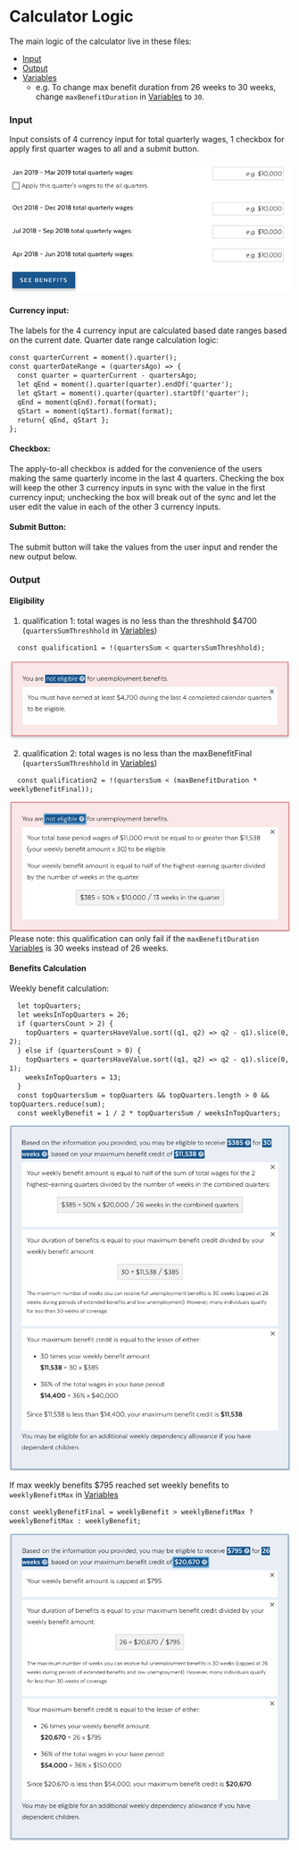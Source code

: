 # Calculator Logic
The main logic of the calculator live in these files:
- [Input](../src/components/Form/index.js)
- [Output](../src/components/Form/output.js)
- [Variables](../src/data/variables.json)
  - e.g. To change max benefit duration from 26 weeks to 30 weeks, change `maxBenefitDuration` in [Variables](../src/data/variables.json) to `30`.
### Input

Input consists of 4 currency input for total quarterly wages, 1 checkbox for apply first quarter wages to all and a submit button.

![input screenshot](./media/input.png)


#### Currency input:
The labels for the 4 currency input are calculated based date ranges based on the current date.
Quarter date range calculation logic:
```
const quarterCurrent = moment().quarter();
const quarterDateRange = (quartersAgo) => {
  const quarter = quarterCurrent - quartersAgo;
  let qEnd = moment().quarter(quarter).endOf('quarter');
  let qStart = moment().quarter(quarter).startOf('quarter');
  qEnd = moment(qEnd).format(format);
  qStart = moment(qStart).format(format);
  return{ qEnd, qStart };
};
```

#### Checkbox:
The apply-to-all checkbox is added for the convenience of the users making the same quarterly income in the last 4 quarters. Checking the box will keep the other 3 currency inputs in sync with the value in the first currency input; unchecking the box will break out of the sync and let the user edit the value in each of the other 3 currency inputs.

#### Submit Button:
The submit button will take the values from the user input and render the new output below.



### Output

#### Eligibility
1. qualification 1: total wages is no less than the threshhold $4700 (`quartersSumThreshhold` in [Variables](../src/data/variables.json))
```
  const qualification1 = !(quartersSum < quartersSumThreshhold);
```
![sample qualification 1 screenshot](./media/output-disqualification1.png)

2. qualification 2: total wages is no less than the maxBenefitFinal
 (`quartersSumThreshhold` in [Variables](../src/data/variables.json))
```
  const qualification2 = !(quartersSum < (maxBenefitDuration * weeklyBenefitFinal));
```
![sample qualification 2 screenshot](./media/output-disqualification2.png)
Please note: this qualification can only fail if the `maxBenefitDuration` [Variables](../src/data/variables.json) is 30 weeks instead of 26 weeks.


#### Benefits Calculation
Weekly benefit calculation:
```
  let topQuarters;
  let weeksInTopQuarters = 26;
  if (quartersCount > 2) {
    topQuarters = quartersHaveValue.sort((q1, q2) => q2 - q1).slice(0, 2);
  } else if (quartersCount > 0) {
    topQuarters = quartersHaveValue.sort((q1, q2) => q2 - q1).slice(0, 1);
    weeksInTopQuarters = 13;
  }
  const topQuartersSum = topQuarters && topQuarters.length > 0 && topQuarters.reduce(sum);
  const weeklyBenefit = 1 / 2 * topQuartersSum / weeksInTopQuarters;
```
![30 weeks benefits based on each quarter income $10,000 for 4 quarters](./media/output-30.png)

If max weekly benefits $795 reached set weekly benefits to `weeklyBenefitMax` in [Variables](../src/data/variables.json)
```
const weeklyBenefitFinal = weeklyBenefit > weeklyBenefitMax ? weeklyBenefitMax : weeklyBenefit;
```
![26 weeks benefits exceeding max weekly benefit amount](./media/output-26-max.png)
